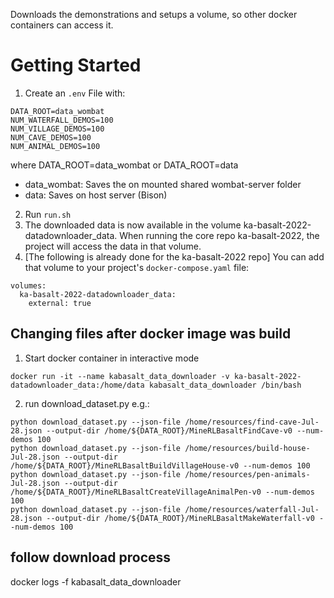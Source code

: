 Downloads the demonstrations and setups a volume, so other docker containers can access it.

# Getting Started
1. Create an `.env` File with:
```
DATA_ROOT=data_wombat
NUM_WATERFALL_DEMOS=100 
NUM_VILLAGE_DEMOS=100 
NUM_CAVE_DEMOS=100 
NUM_ANIMAL_DEMOS=100
```
where DATA_ROOT=data_wombat or DATA_ROOT=data 
- data_wombat: Saves the on mounted shared wombat-server folder 
- data: Saves on host server (Bison)

2. Run `run.sh`
3. The downloaded data is now available in the volume ka-basalt-2022-datadownloader_data. When running the core repo ka-basalt-2022, the project will access the data in that volume.
4. [The following is already done for the ka-basalt-2022 repo] You can add that volume to your project's `docker-compose.yaml` file:
```
volumes:
  ka-basalt-2022-datadownloader_data:
    external: true
```

## Changing files after docker image was build
1. Start docker container in interactive mode
```shell
docker run -it --name kabasalt_data_downloader -v ka-basalt-2022-datadownloader_data:/home/data kabasalt_data_downloader /bin/bash
```

2. run download_dataset.py e.g.: 

```shell
python download_dataset.py --json-file /home/resources/find-cave-Jul-28.json --output-dir /home/${DATA_ROOT}/MineRLBasaltFindCave-v0 --num-demos 100
python download_dataset.py --json-file /home/resources/build-house-Jul-28.json --output-dir /home/${DATA_ROOT}/MineRLBasaltBuildVillageHouse-v0 --num-demos 100
python download_dataset.py --json-file /home/resources/pen-animals-Jul-28.json --output-dir /home/${DATA_ROOT}/MineRLBasaltCreateVillageAnimalPen-v0 --num-demos 100
python download_dataset.py --json-file /home/resources/waterfall-Jul-28.json --output-dir /home/${DATA_ROOT}/MineRLBasaltMakeWaterfall-v0 --num-demos 100
```

## follow download process
docker logs -f kabasalt_data_downloader
